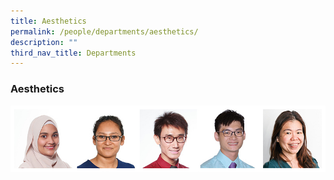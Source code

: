 ```yaml
---
title: Aesthetics
permalink: /people/departments/aesthetics/
description: ""
third_nav_title: Departments
---
```

### **Aesthetics**
![](/images/aesthetics.jpg)